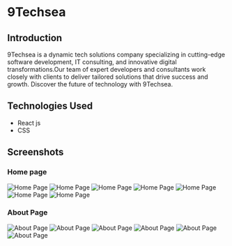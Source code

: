 # 9Techsea

## Introduction

9Techsea is a dynamic tech solutions company specializing in cutting-edge software development, IT consulting, and innovative digital transformations.Our team of expert developers and consultants work closely with clients to deliver tailored solutions that drive success and growth. Discover the future of technology with 9Techsea. 

## Technologies Used


- React js
- CSS

## Screenshots
### Home page

![Home Page](https://i.postimg.cc/GmkpHHqv/Screenshot-2024-07-16-120626.png)
![Home Page](https://i.postimg.cc/Qx78yFLv/Screenshot-2024-07-16-120813.png)
![Home Page](https://i.postimg.cc/fbDRXDrp/Screenshot-2024-07-16-120756.png)
![Home Page](https://i.postimg.cc/zBPz9WGY/Screenshot-2024-07-16-120829.png)
![Home Page](https://i.postimg.cc/9MfX81VB/Screenshot-2024-07-16-120846.png)
![Home Page](https://i.postimg.cc/Vvrf16Jr/Screenshot-2024-07-16-120911.png)
![Home Page](https://i.postimg.cc/zvsJfrhd/Screenshot-2024-07-16-120924.png)

### About Page
![About Page](https://i.postimg.cc/g2KNjGBd/Screenshot-2024-07-18-210532.png)
![About Page](https://i.postimg.cc/ZY97Ht0F/Screenshot-2024-07-18-210300.png)
![About Page](https://i.postimg.cc/6qDQxJNG/Screenshot-2024-07-18-210336.png)
![About Page](https://i.postimg.cc/QCPqLttk/Screenshot-2024-07-18-210411.png)
![About Page](https://i.postimg.cc/ZKpfk88W/Screenshot-2024-07-18-210459.png)
![About Page](https://i.postimg.cc/3R0RSJsH/Screenshot-2024-07-18-210513.png)

